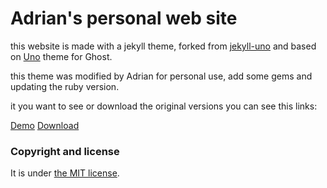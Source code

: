 # Adrian's personal web site

this website is made with a jekyll theme, forked from [jekyll-uno](https://github.com/joshgerdes/jekyll-uno) and based on [Uno](https://github.com/daleanthony/Uno) theme for Ghost.


this theme was modified by Adrian for personal use, add some gems and updating the ruby version.

it you want to see or download the original versions you can see this links:


[Demo](http://joshgerdes.com/jekyll-uno/)
[Download](https://github.com/joshgerdes/jekyll-uno/archive/master.zip)


### Copyright and license

It is under [the MIT license](/LICENSE).